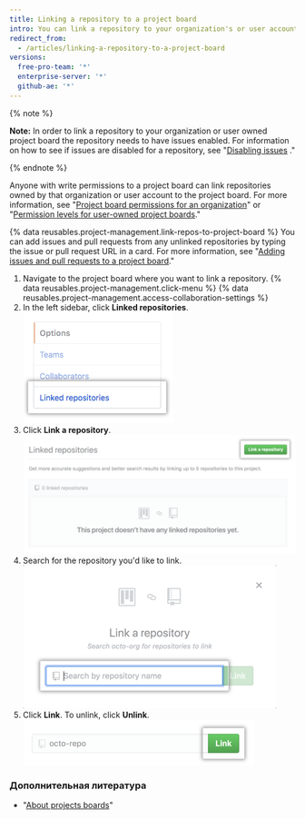 ```yaml
---
title: Linking a repository to a project board
intro: You can link a repository to your organization's or user account's project board.
redirect_from:
  - /articles/linking-a-repository-to-a-project-board
versions:
  free-pro-team: '*'
  enterprise-server: '*'
  github-ae: '*'
---
```


{% note %}

**Note:** In order to link a repository to your organization or user owned project board the repository needs to have issues enabled. For information on how to see if issues are disabled for a repository, see "[Disabling issues](/github/managing-your-work-on-github/disabling-issues) ."

{% endnote %}

Anyone with write permissions to a project board can link repositories owned by that organization or user account to the project board. For more information, see "[Project board permissions for an organization](/articles/project-board-permissions-for-an-organization/)" or "[Permission levels for user-owned project boards](/articles/permission-levels-for-user-owned-project-boards/)."

{% data reusables.project-management.link-repos-to-project-board %} You can add issues and pull requests from any unlinked repositories by typing the issue or pull request URL in a card. For more information, see "[Adding issues and pull requests to a project board](/articles/adding-issues-and-pull-requests-to-a-project-board)."

1. Navigate to the project board where you want to link a repository.
{% data reusables.project-management.click-menu %}
{% data reusables.project-management.access-collaboration-settings %}
4. In the left sidebar, click **Linked repositories**. ![Linked repositories menu option in left sidebar](/assets/images/help/projects/project-board-linked-repositories-setting.png)
5. Click **Link a repository**. ![Link a repository button on Linked repositories tab](/assets/images/help/projects/link-repository-button.png)
6. Search for the repository you'd like to link. ![Search field on Link a repository window](/assets/images/help/projects/search-to-link-repository.png)
7. Click **Link**. To unlink, click **Unlink**. ![Link button](/assets/images/help/projects/link-button.png)

### Дополнительная литература

- "[About projects boards](/articles/about-project-boards)"
